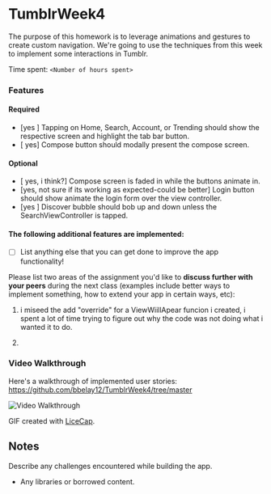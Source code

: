 # TumblrWeek4

The purpose of this homework is to leverage animations and gestures to create custom navigation. We're going to use the techniques from this week to implement some interactions in Tumblr.

Time spent: `<Number of hours spent>`

### Features

#### Required

- [yes ] Tapping on Home, Search, Account, or Trending should show the respective screen and highlight the tab bar button.
- [ yes] Compose button should modally present the compose screen.

#### Optional

- [ yes, i think?] Compose screen is faded in while the buttons animate in.
- [yes, not sure if its working as expected-could be better] Login button should show animate the login form over the view controller.
- [yes ] Discover bubble should bob up and down unless the SearchViewController is tapped.

#### The following **additional** features are implemented:

- [ ] List anything else that you can get done to improve the app functionality!

Please list two areas of the assignment you'd like to **discuss further with your peers** during the next class (examples include better ways to implement something, how to extend your app in certain ways, etc):

1. i miseed the add "override" for a ViewWiillApear funcion i created, i spent a lot of time trying to figure out why the code was not doing what i wanted it to do. 
   
2. 

### Video Walkthrough 

Here's a walkthrough of implemented user stories:
https://github.com/bbelay12/TumblrWeek4/tree/master


<img src='http://i.imgur.com/link/to/your/gif/file.gif' title='Video Walkthrough' width='' alt='Video Walkthrough' />

GIF created with [LiceCap](http://www.cockos.com/licecap/).

## Notes

Describe any challenges encountered while building the app.

* Any libraries or borrowed content.
